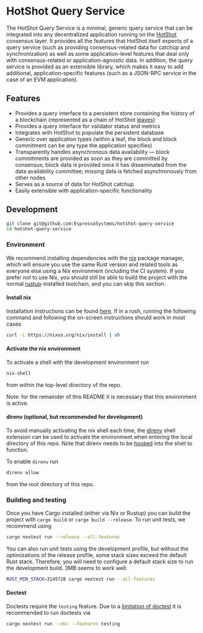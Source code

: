 <!--
 ~ Copyright (c) 2022 Espresso Systems (espressosys.com)
 ~ This file is part of the HotShot Query Service library.
 ~
 ~ This program is free software: you can redistribute it and/or modify it under the terms of the GNU
 ~ General Public License as published by the Free Software Foundation, either version 3 of the
 ~ License, or (at your option) any later version.
 ~ This program is distributed in the hope that it will be useful, but WITHOUT ANY WARRANTY; without
 ~ even the implied warranty of MERCHANTABILITY or FITNESS FOR A PARTICULAR PURPOSE. See the GNU
 ~ General Public License for more details.
 ~ You should have received a copy of the GNU General Public License along with this program. If not,
 ~ see <https://www.gnu.org/licenses/>.
 -->

# HotShot Query Service

The HotShot Query Service is a minimal, generic query service that can be integrated into any
decentralized application running on the [HotShot](https://github.com/EspressoSystems/HotShot)
consensus layer. It provides all the features that HotShot itself expects of a query service (such
as providing consensus-related data for catchup and synchronization) as well as some
application-level features that deal only with consensus-related or application-agnostic data. In
addition, the query service is provided as an extensible library, which makes it easy to add
additional, application-specific features (such as a JSON-RPC service in the case of an EVM
application).

## Features

- Provides a query interface to a persistent store containing the history of a blockchain
  (represented as a chain of HotShot
  [leaves](https://hotshot.docs.espressosys.com/hotshot_types/data/struct.Leaf.html))
- Provides a query interface for validator status and metrics
- Integrates with HotShot to populate the persistent database
- Generic over application types (within a leaf, the block and block commitment can be any type the
  application specifies)
- Transparently handles asynchronous data availability &mdash; block commitments are provided as
  soon as they are committed by consensus; block data is provided once it has disseminated from the
  data availability committee; missing data is fetched asynchronously from other nodes
- Serves as a source of data for HotShot catchup
- Easily extensible with application-specific functionality

## Development

```bash
git clone git@github.com:EspressoSystems/hotshot-query-service
cd hotshot-query-service
```

### Environment

We recommend installing dependencies with the [nix](https://nixos.org) package manager, which will
ensure you use the same Rust version and related tools as everyone else using a Nix environment
(including the CI system). If you prefer not to use Nix, you should still be able to build the
project with the normal [rustup](https://rustup.rs)-installed toolchain, and you can skip this
section.

#### Install nix

Installation instructions can be found [here](https://nixos.org/download.html). If in a rush,
running the following command and following the on-screen instructions should work in most cases

```bash
curl -L https://nixos.org/nix/install | sh
```

#### Activate the nix environment

To activate a shell with the development environment run

```bash
nix-shell
```

from within the top-level directory of the repo.

Note: for the remainder of this README it is necessary that this environment is active.

#### direnv (optional, but recommended for development)

To avoid manually activating the nix shell each time, the [direnv](https://direnv.net/) shell
extension can be used to activate the environment when entering the local directory of this repo.
Note that direnv needs to be [hooked](https://direnv.net/docs/hook.html) into the shell to function.

To enable `direnv` run

```bash
direnv allow
```

from the root directory of this repo.

### Building and testing

Once you have Cargo installed (either via Nix or Rustup) you can build the project with
`cargo build` or `cargo build --release`. To run unit tests, we recommend using

```bash
cargo nextest run --release --all-features
```

You can also run unit tests using the development profile, but without the optimizations of the
release profile, some stack sizes exceed the default Rust stack. Therefore, you will need to
configure a default stack size to run the development build. 3MB seems to work well:

```bash
RUST_MIN_STACK=3145728 cargo nextest run --all-features
```

#### Doctest

Doctests require the `testing` feature. Due to a [limitation of doctest](https://stackoverflow.com/a/55727482) it is recommended to run doctests via

```bash
cargo nextest run --doc --features testing
```

